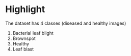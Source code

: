 # Highlight

The dataset has 4 classes (diseased and healthy images)
1. Bacterial leaf blight
2. Brownspot
3. Healthy
4. Leaf blast
